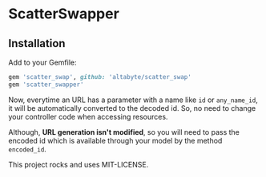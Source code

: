 # ScatterSwapper

## Installation

Add to your Gemfile:

```ruby
gem 'scatter_swap', github: 'altabyte/scatter_swap'
gem 'scatter_swapper'
```

Now, everytime an URL has a parameter with a name like `id` or `any_name_id`, it will be automatically converted to the decoded id.
So, no need to change your controller code when accessing resources.

Although, **URL generation isn't modified**, so you will need to pass the encoded id which is available through your model by the method `encoded_id`.

This project rocks and uses MIT-LICENSE.

